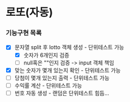 # 로또(자동)

### 기능구현 목록
- [x] 문자열 split 후 lotto 객체 생성 - 단위테스트 가능
  - [x] 숫자가 6개인지 검증
  - [ ] null혹은 ""인지 검증 -> input 객체 책임
- [x] 맞는 숫자가 몇개 있는지 확인 - 단위테스트 가능
- [ ] 당첨이 몇개 있는지 출력 - 단위테스트 가능
- [ ] 수익률 계산 - 단위테스트 가능
- [ ] 번호 자동 생성 - 랜덤은 단위테스트 힘듬...

